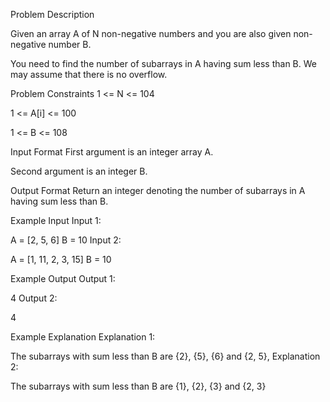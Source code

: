 Problem Description

Given an array A of N non-negative numbers and you are also given non-negative number B.

You need to find the number of subarrays in A having sum less than B. We may assume that there is no overflow.



Problem Constraints
1 <= N <= 104

1 <= A[i] <= 100

1 <= B <= 108



Input Format
First argument is an integer array A.

Second argument is an integer B.



Output Format
Return an integer denoting the number of subarrays in A having sum less than B.



Example Input
Input 1:

 A = [2, 5, 6]
 B = 10
Input 2:

 A = [1, 11, 2, 3, 15]
 B = 10


Example Output
Output 1:

 4
Output 2:

 4


Example Explanation
Explanation 1:

 The subarrays with sum less than B are {2}, {5}, {6} and {2, 5},
Explanation 2:

 The subarrays with sum less than B are {1}, {2}, {3} and {2, 3}

